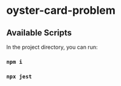 # oyster-card-problem


## Available Scripts

In the project directory, you can run:

### `npm i`

### `npx jest`
